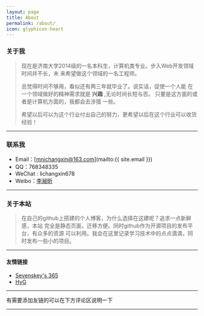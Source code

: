 ```yaml
---
layout: page
title: About
permalink: /about/
icon: glyphicon-heart
---
```


### 关于我

> 现在是济南大学2014级的一名本科生，计算机类专业。步入Web开发领域时间并不长，未
> 来希望做这个领域的一名工程师。
>
> 总觉得时间不够用，看似还有两三年就毕业了。说实话，促使一个人能 
> 在一个领域做好的精神需求就是 **兴趣** ,无论时间长短与否。
> 只要是这方面的或者是计算机方面的，我都会去涉猎
> 一些。
>
> 希望以后可以为这个行业付出自己的努力，更希望以后在这个行业可以收货经验！
  
---

### 联系我

* Email：[mnichangxin@163.com](mailto:{{ site.email }})
* QQ：768348335
* WeChat : lichangxin678
* Weibo：[李昶昕](http://weibo.com/123happylife)

---

### 关于本站   

> 在自己的github上搭建的个人博客，为什么选择在这建呢？追求一点新鲜感，本站
> 完全是静态页面，迁移方便。同时github作为开源项目的发布平台，有众多的资源 
> 可以利用。我会在这里记录学习技术中的点点滴滴，同时发布一些小的项目。


---

#### 友情链接

* [Sevenskey's 365](http://sevenskey.sinaapp.com/365/index.html)
* [HyG](http://gaohaoyang.github.io/)

---

有需要添加友链的可以在下方评论区说明一下 

---

